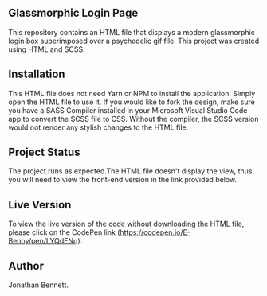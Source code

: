 ## Glassmorphic Login Page
This repository contains an HTML file that displays a modern glassmorphic login box superimposed over a psychedelic gif file. This project was created using HTML and SCSS.

## Installation
This HTML file does not need Yarn or NPM to install the application. Simply open the HTML file to use it. If you would like to fork the design, make sure you have a SASS Compiler installed in your Microsoft Visual Studio Code app to convert the SCSS file to CSS. Without the compiler, the SCSS version would not render any stylish changes to the HTML file.

## Project Status
The project runs as expected.The HTML file doesn't display the view, thus, you will need to view the front-end version in the link provided below.

## Live Version
To view the live version of the code without downloading the HTML file, please click on the CodePen link (https://codepen.io/E-Benny/pen/LYQdENq).

## Author
Jonathan Bennett.